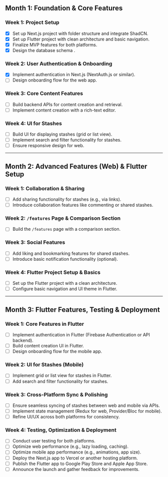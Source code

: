  

## Month 1: Foundation & Core Features  

### Week 1: Project Setup  
- [X] Set up Next.js project with folder structure and integrate ShadCN.  
- [X] Set up Flutter project with clean architecture and basic navigation.  
- [X] Finalize MVP features for both platforms.  
- [X] Design the database schema .  

### Week 2: User Authentication & Onboarding  
- [X] Implement authentication in Next.js (NextAuth.js or similar).
- [ ] Design onboarding flow for the web app.

### Week 3: Core Content Features
- [ ] Build backend APIs for content creation and retrieval.
- [ ] Implement content creation with a rich-text editor.

### Week 4: UI for Stashes
- [ ] Build UI for displaying stashes (grid or list view).
- [ ] Implement search and filter functionality for stashes.
- [ ] Ensure responsive design for web.

---

## Month 2: Advanced Features (Web) & Flutter Setup
### Week 1: Collaboration & Sharing
- [ ] Add sharing functionality for stashes (e.g., via links).
- [ ] Introduce collaboration features like commenting or shared stashes.

### Week 2: `/features` Page & Comparison Section
- [ ] Build the `/features` page with a comparison section.

### Week 3: Social Features
- [ ] Add liking and bookmarking features for shared stashes.
- [ ] Introduce basic notification functionality (optional).

### Week 4: Flutter Project Setup & Basics
- [ ] Set up the Flutter project with a clean architecture.
- [ ] Configure basic navigation and UI theme in Flutter.

---

## Month 3: Flutter Features, Testing & Deployment
### Week 1: Core Features in Flutter
- [ ] Implement authentication in Flutter (Firebase Authentication or API backend).
- [ ] Build content creation UI in Flutter.
- [ ] Design onboarding flow for the mobile app.

### Week 2: UI for Stashes (Mobile)
- [ ] Implement grid or list view for stashes in Flutter.
- [ ] Add search and filter functionality for stashes.

### Week 3: Cross-Platform Sync & Polishing
- [ ] Ensure seamless syncing of stashes between web and mobile via APIs.
- [ ] Implement state management (Redux for web, Provider/Bloc for mobile).
- [ ] Refine UI/UX across both platforms for consistency.

### Week 4: Testing, Optimization & Deployment
- [ ] Conduct user testing for both platforms.
- [ ] Optimize web performance (e.g., lazy loading, caching).
- [ ] Optimize mobile app performance (e.g., animations, app size).
- [ ] Deploy the Next.js app to Vercel or another hosting platform.
- [ ] Publish the Flutter app to Google Play Store and Apple App Store.
- [ ] Announce the launch and gather feedback for improvements.